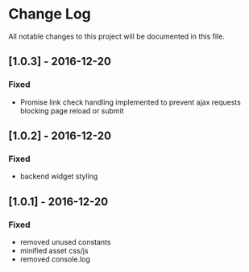 # Change Log
All notable changes to this project will be documented in this file.

## [1.0.3] - 2016-12-20

### Fixed
- Promise link check handling implemented to prevent ajax requests blocking page reload or submit 

## [1.0.2] - 2016-12-20

### Fixed
- backend widget styling

## [1.0.1] - 2016-12-20

### Fixed
- removed unused constants
- minified asset css/js 
- removed console.log

